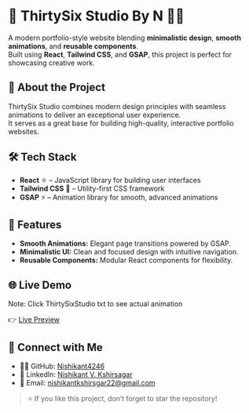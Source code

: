 # 🎥 ThirtySix Studio By N 🎨✨

A modern portfolio-style website blending **minimalistic design**, **smooth animations**, and **reusable components**.  
Built using **React**, **Tailwind CSS**, and **GSAP**, this project is perfect for showcasing creative work.



## 🚀 About the Project

ThirtySix Studio combines modern design principles with seamless animations to deliver an exceptional user experience.  
It serves as a great base for building high-quality, interactive portfolio websites.


## 🛠️ Tech Stack

- **React** ⚛️ – JavaScript library for building user interfaces  
- **Tailwind CSS** 🎨 – Utility-first CSS framework  
- **GSAP** ⚡ – Animation library for smooth, advanced animations  



## 🎯 Features

- **Smooth Animations:** Elegant page transitions powered by GSAP.  
- **Minimalistic UI:** Clean and focused design with intuitive navigation.  
- **Reusable Components:** Modular React components for flexibility.  


## 🌐 Live Demo
Note: Click ThirtySixStudio txt to see actual animation

👉 [Live Preview](https://thirty-six-studio36-h9h2-8c94z5vjj-nishikant4246s-projects.vercel.app/)


## 🤝 Connect with Me

- 👨‍💻 GitHub: [Nishikant4246](https://github.com/Nishikant4246)  
- 🔗 LinkedIn: [Nishikant V. Kshirsagar](https://www.linkedin.com/in/nishikant-v-kshirsagar-483a2b259/)  
- 📧 Email: [nishikantkshirsgar22@gmail.com](mailto:nishikantkshirsgar22@gmail.com)  



> ⭐ If you like this project, don’t forget to star the repository!  
